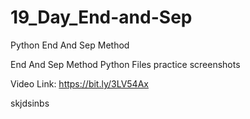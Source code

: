 # 19_Day_End-and-Sep
Python End And Sep Method

End And Sep Method Python Files
practice screenshots

Video Link: https://bit.ly/3LV54Ax


skjdsinbs
